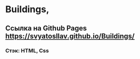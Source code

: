 # Buildings,
## Ссылка на Github Pages https://svyatosllav.github.io/Buildings/
### Стэк: HTML, Css
